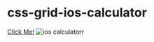 # css-grid-ios-calculator
[Click Me!](https://kaplanh.github.io/CSS-GRID-IOS-CALCULATOR/)
![ios calculatorr](https://user-images.githubusercontent.com/101884444/170682211-25eca51f-556e-491f-b7d2-6407f5001ce4.gif)


